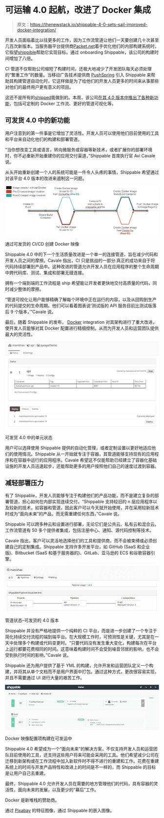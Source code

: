 # 可运输 4.0 起航，改进了 Docker 集成

> 原文：<https://thenewstack.io/shippable-4-0-sets-sail-improved-docker-integration/>

开发人员面临着比以往更多的工作，因为工作流管道让他们一天要创建几十次甚至几百次新版本。当服务器平台提供商[Packet.net](https://www.packet.net/)着手优化他们的内部构建系统时，它指望[shippible](https://app.shippable.com/)帮助它实现目标。通过 onboarding Shippable，该公司的构建时间增加了八倍。

CI 管道不仅帮助公司缩短了构建时间，还极大地减少了开发团队每天必须处理的“繁重工作”的数量。当移动广告技术提供商 [PushSpring](http://www.pushspring.com/) 引入 Shippable 来帮助其构建管道自动化时，它这样做是为了给他们的开发人员更多的时间来从事那些对他们的最终用户更有意义的项目。

这还不是所有的[shipped](https://thenewstack.io/shippable-speeds-code-production-front-line/)能做到的。本周，该公司[在其 4.0 版本中推出了各种新功能](https://app.shippable.com/?redirectUrl=/products.html)，包括可定制的 Docker 工作流、更好的管道可视化等。

## 可发货 4.0 中的新功能

用户注意到的第一件事是它增加了灵活性。开发人员可以使用他们目前使用的工具和平台来自动化他们的构建和部署管道。

“当你想改变工具或语言，转向微服务或容器等新技术，或者扩展你的部署环境时，你不必重新开始重建你的应用交付渠道，”Shippable 首席执行官 Avi Cavale 说。

从头开始重新创建一个人的系统可能是一件令人头疼的事情，Shippable 希望通过对该平台 4.0 版本的改进来遏制这一问题。

![Docker Image Creation via CI/CD in Shippable](img/18955ac3b6df3bb296463185d910ba9e.png)

通过可发货的 CI/CD 创建 Docker 映像

Shippable 4.0 中的下一个生活质量改进是一个单一的连接管道，旨在减少代码和开发人员之间的摩擦。Cavale 指出，CI 只是挑战的一部分:真正的成功来自于将代码持续部署到产品中。这种改进的管道允许开发人员在应用程序的整个生命周期中跨代码库、测试、集成和部署无缝连接。

拥有一个端到端的工作流程是 ship 希望能让开发者更快地交付高质量的代码，同时减少整体的摩擦。

“管道可视化让用户能够精确了解每个环境中正在运行的内容，以及从回购到生产的代码提交的生命周期。他们可以看着图表说‘测试版的 API 服务目前比测试版落后 9 个版本，’”Cavale 说。

最后，随着 Shippable 的发布， [Docker](https://www.docker.com/) integration 对其架构进行了重大改进，使开发人员能够对其 Docker 配置进行精细控制，从而为开发人员和运营团队提供最大的灵活性。

![Cell Status in Shippable 4.0](img/42c692628ad48398ffcbcabdccc9ba37.png)

可发货 4.0 中的单元状态

用户可以选择使用 Shippable 提供的自动化管理，或者定制设置以更好地适应他们的使用情况。Shippable 从一开始就专注于容器，其管道能够支持现有的应用程序和在容器中运行的应用程序。Cavale 希望这不仅能帮助已经建立了容器化基础设施的开发人员迅速起步，还能帮助更多的用户按照他们自己的速度过渡到容器。

## 减轻部署压力

有了 Shippable，开发人员能够专注于构建他们的产品功能，而不是建立复杂的部署管道，担心如何在内部实现连续交付。“Shippable 支持较旧的 n 层应用程序以及较新的技术，如容器和管道，因此客户可以今天就开始使用，并在采用较新技术时成为“面向未来”的产品，而无需重建任何东西，”Cavale 说。

Shippable 可以跨多种云和设置进行部署，无论它们是公共云、私有云和混合云。工作流管道有 50 多个提供者集成，包括注册中心、通知、源代码控制等技术。

Cavale 指出，客户可以灵活地选择他们的工具和提供商，而不会被束缚或必须创建自己的定制集成。Shippable 支持许多开发平台，如 GitHub (SaaS 和企业版)、Bitbucket (SaaS 和基于服务器的)、GitLab、亚马逊的 ECS 和谷歌容器引擎。

![Pipeline status - Shippable 4.0](img/e56837afd3aacc619f1b1b4c3b05be8b.png)

管道状态–可发货的 4.0 版本

Shippable 并没有严格地提供一个纯粹的 CI 平台，而是进一步创建了一个专注于简化持续交付流程的端到端平台。在大规模工作时，可预测性是关键，尤其是在一天中处理多个构建或代码变更时。“只要代码没有发生重大变化，构建每次在平台上运行都要花费相同的时间。这意味着构建时间不会受到噪音邻居的影响，也不会受到执行时间的影响，”Cavale 说。

Shippable 还为用户提供了基于 YML 的构建，允许开发和运营团队定义一个构建，并将其从单个文档而不是用户界面中打包。通过这种方式，更改很容易实现，并且不需要通过 UI 进行大量的艰苦工作。

![Docker Image CI build in Shippable](img/0e967a9d14a5f486744dee4edc7d60bb.png)

Docker 映像配置项构建在可发运中

Shippable 4.0 希望成为一个“面向未来”的解决方案，不仅支持开发人员和运营团队目前使用的工具，还支持这些用户将来可能会采用的工具。他们希望减少公司在迁移到新架构或在工作流程中加入新软件时不得不进行的重建和工作。花费在重建系统上的时间与开发产品特性和改进上的时间是不一样的，而 Shippable 的目标是让用户自己去重建。

最终，Shippable 4.0 允许开发人员在需要的地方管理他们的代码，具有容器的灵活性，面向未来的发展，以及更少的“幕后”工作。

Docker 是新堆栈的赞助商。

通过 [Pixabay](https://pixabay.com/) 的特征图像，通过 Shippable 的嵌入图像。

<svg xmlns:xlink="http://www.w3.org/1999/xlink" viewBox="0 0 68 31" version="1.1"><title>Group</title> <desc>Created with Sketch.</desc></svg>